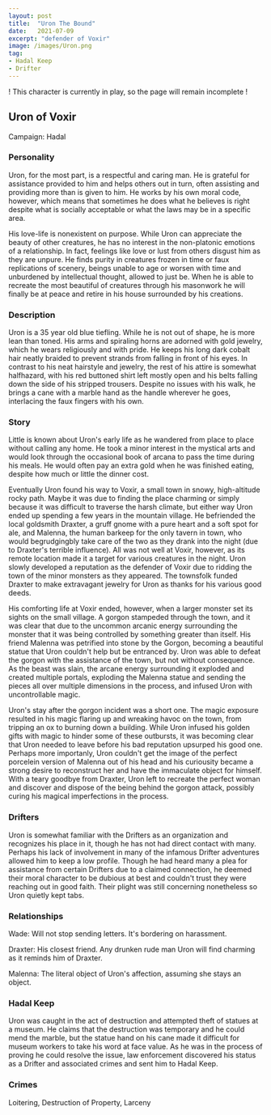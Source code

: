 ```yaml
---
layout: post
title:  "Uron The Bound"
date:   2021-07-09
excerpt: "defender of Voxir"
image: /images/Uron.png
tag:
- Hadal Keep
- Drifter
---
```

! This character is currently in play, so the page will remain incomplete !

## Uron of Voxir
Campaign: Hadal

### Personality
Uron, for the most part, is a respectful and caring man. He is grateful for assistance provided to him and helps others out in turn, often assisting and providing more than is given to him. He works by his own moral code, however, which means that sometimes he does what he believes is right despite what is socially acceptable or what the laws may be in a specific area.

His love-life is nonexistent on purpose. While Uron can appreciate the beauty of other creatures, he has no interest in the non-platonic emotions of a relationship. In fact, feelings like love or lust from others disgust him as they are unpure. He finds purity in creatures frozen in time or faux replications of scenery, beings unable to age or worsen with time and unburdened by intellectual thought, allowed to just be. When he is able to recreate the most beautiful of creatures through his masonwork he will finally be at peace and retire in his house surrounded by his creations.

### Description
Uron is a 35 year old blue tiefling. While he is not out of shape, he is more lean than toned. His arms and spiraling horns are adorned with gold jewelry, which he wears religiously and with pride. He keeps his long dark cobalt hair neatly braided to prevent strands from falling in front of his eyes. In contrast to his neat hairstyle and jewelry, the rest of his attire is somewhat halfhazard, with his red buttoned shirt left mostly open and his belts falling down the side of his stripped trousers. Despite no issues with his walk, he brings a cane with a marble hand as the handle wherever he goes, interlacing the faux fingers with his own.

### Story
Little is known about Uron's early life as he wandered from place to place without calling any home. He took a minor interest in the mystical arts and would look through the occasional book of arcana to pass the time during his meals. He would often pay an extra gold when he was finished eating, despite how much or little the dinner cost.

Eventually Uron found his way to Voxir, a small town in snowy, high-altitude rocky path. Maybe it was due to finding the place charming or simply because it was difficult to traverse the harsh climate, but either way Uron ended up spending a few years in the mountain village. He befriended the local goldsmith Draxter, a gruff gnome with a pure heart and a soft spot for ale, and Malenna, the human barkeep for the only tavern in town, who would begrudgingbly take care of the two as they drank into the night (due to Draxter's terrible influence). All was not well at Voxir, however, as its remote location made it a target for various creatures in the night. Uron slowly developed a reputation as the defender of Voxir due to ridding the town of the minor monsters as they appeared. The townsfolk funded Draxter to make extravagant jewelry for Uron as thanks for his various good deeds.

His comforting life at Voxir ended, however, when a larger monster set its sights on the small village. A gorgon stampeded through the town, and it was clear that due to the uncommon arcanic energy surrounding the monster that it was being controlled by something greater than itself. His friend Malenna was petrified into stone by the Gorgon, becoming a beautiful statue that Uron couldn't help but be entranced by. Uron was able to defeat the gorgon with the assistance of the town, but not without consequence. As the beast was slain, the arcane energy surrounding it exploded and created multiple portals, exploding the Malenna statue and sending the pieces all over multiple dimensions in the process, and infused Uron with uncontrollable magic.

Uron's stay after the gorgon incident was a short one. The magic exposure resulted in his magic flaring up and wreaking havoc on the town, from tripping an ox to burning down a building. While Uron infused his golden gifts with magic to hinder some of these outbursts, it was becoming clear that Uron needed to leave before his bad reputation upsurped his good one. Perhaps more importanly, Uron couldn't get the image of the perfect porcelein version of Malenna out of his head and his curiousity became a strong desire to reconstruct her and have the immaculate object for himself. With a teary goodbye from Draxter, Uron left to recreate the perfect woman and discover and dispose of the being behind the gorgon attack, possibly curing his magical imperfections in the process.

### Drifters
Uron is somewhat familiar with the Drifters as an organization and recognizes his place in it, though he has not had direct contact with many. Perhaps his lack of involvement in many of the infamous Drifter adventures allowed him to keep a low profile. Though he had heard many a plea for assistance from certain Drifters due to a claimed connection, he deemed their moral character to be dubious at best and couldn't trust they were reaching out in good faith. Their plight was still concerning nonetheless so Uron quietly kept tabs.

### Relationships
Wade: Will not stop sending letters. It's bordering on harassment.

Draxter: His closest friend. Any drunken rude man Uron will find charming as it reminds him of Draxter.

Malenna: The literal object of Uron's affection, assuming she stays an object.

### Hadal Keep
Uron was caught in the act of destruction and attempted theft of statues at a museum. He claims that the destruction was temporary and he could mend the marble, but the statue hand on his cane made it difficult for museum workers to take his word at face value. As he was in the process of proving he could resolve the issue, law enforcement discovered his status as a Drifter and associated crimes and sent him to Hadal Keep.

### Crimes
Loitering, Destruction of Property, Larceny